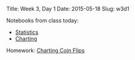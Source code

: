 Title: Week 3, Day 1
Date: 2015-05-18
Slug: w3d1

Notebooks from class today:

* [Statistics](https://github.com/tiyd-python-2015-05/curriculum/blob/master/basics/week3/02%20-%20Statistics.ipynb)
* [Charting](https://github.com/tiyd-python-2015-05/curriculum/blob/master/basics/week3/02%20-%20Statistics.ipynb)

Homework: [Charting Coin Flips](https://github.com/tiyd-python-2015-05/charting-coin-flips)

